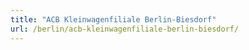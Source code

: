 ```yaml
---
title: "ACB Kleinwagenfiliale Berlin-Biesdorf"
url: /berlin/acb-kleinwagenfiliale-berlin-biesdorf/
---
```

